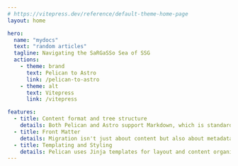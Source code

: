 ```yaml
---
# https://vitepress.dev/reference/default-theme-home-page
layout: home

hero:
  name: "mydocs"
  text: "random articles"
  tagline: Navigating the SaRGaSSo Sea of SSG
  actions:
    - theme: brand
      text: Pelican to Astro
      link: /pelican-to-astro
    - theme: alt
      text: Vitepress
      link: /vitepress

features:
  - title: Content format and tree structure
    details: Both Pelican and Astro support Markdown, which is standardized using the CommonMark specification. Pelican also supports RST (reStructuredText), which is more suited for technical documentation and printable materials. Astro uses Remark, part of the unified ecosystem, for extending Markdown capabilities.
  - title: Front Matter
    details: Migration isn't just about content but also about metadata. This typically uses YAML format to specify metadata within Markdown files. Both Pelican and Astro use front matter, but the specific fields and their usage can differ. Front matter in Markdown files can include custom metadata, which needs to be carefully mapped from Pelican to Astro to ensure consistent behavior and presentation. Front matter in Markdown files can include custom metadata, which needs to be carefully mapped from Pelican to Astro to ensure consistent behavior and presentation.
  - title: Templating and Styling
    details: Pelican uses Jinja templates for layout and content organization, while Astro employs its own .astro file format for specifying templates, components, pages, and layouts. This allows seamless integration with the JS ecosystem, including client-side and server-side code. Transitioning from Jinja templates to Astro’s file format involves learning new syntax and methods for integrating content and styles.
---
```


